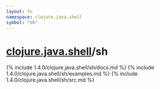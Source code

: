 ```yaml
---
layout: fn
namespace: clojure.java.shell
symbol: "sh"
---
```


# [clojure.java.shell](../)/sh

{% include 1.4.0/clojure.java.shell/sh/docs.md %}
{% include 1.4.0/clojure.java.shell/sh/examples.md %}
{% include 1.4.0/clojure.java.shell/sh/src.md %}

